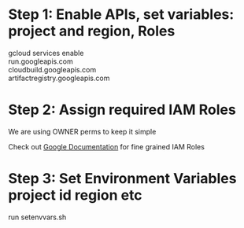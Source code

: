 # Step 1: Enable APIs, set variables: project and region, Roles

gcloud services enable \
    run.googleapis.com \
    cloudbuild.googleapis.com \
    artifactregistry.googleapis.com



# Step 2: Assign required IAM Roles 
We are using OWNER perms to keep it simple 

Check out [Google Documentation](https://cloud.google.com/run/docs/tutorials/gpu-gemma2-with-ollama?utm_source=youtube&utm_medium=unpaidsoc&utm_campaign=CDR_efrainpedroza_gemma2_iy-z00bfnoc_ServerlessExpeditions_092724&utm_content=description) for fine grained IAM Roles


# Step 3: Set Environment Variables project id region etc 
run setenvvars.sh

